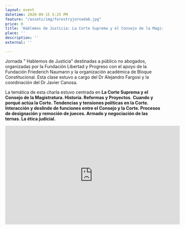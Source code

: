 ```yaml
---
layout: event
datetime: 2020-09-15 5:25 PM
feature: "/assets/img/forestryjornada6.jpg"
price: 0
title: 'Hablemos de Justicia: La Corte Suprema y el Consejo de la Magistratura,-'
place: ''
description: ''
external: ''

---
```

Jornada " Hablemos de Justicia" destinadas a público no abogados, organizadas por la Fundación Libertad y Progreso con el apoyo de la Fundación Friederich Naumann y la organización académica de Bloque Constitucional. Esta clase estuvo a cargo del Dr Alejandro Fargosi y la coordinación del Dr Javier Canosa.

La temática de esta charla estuvo centrada en **La Corte Suprema y el Consejo de la Magistratura. Historia. Reformas y Proyectos**. **Cuando y porqué actúa la Corte. Tendencias y tensiones políticas en la Corte. Interacción y deslinde de funciones entre el Consejo y la Corte. Procesos de designación y remoción de jueces. Armado y negociación de las ternas. La ética judicial.**

<iframe width="560" height="315" src="https://www.youtube.com/embed/3joSLF6Sbf0" frameborder="0" allow="accelerometer; autoplay; clipboard-write; encrypted-media; gyroscope; picture-in-picture" allowfullscreen></iframe>